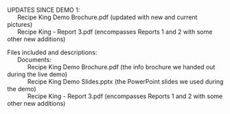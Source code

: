 UPDATES SINCE DEMO 1:   
		&nbsp;&nbsp;&nbsp;&nbsp;&nbsp;&nbsp;Recipe King Demo Brochure.pdf (updated with new and current pictures)  
		&nbsp;&nbsp;&nbsp;&nbsp;&nbsp;&nbsp;Recipe King - Report 3.pdf (encompasses Reports 1 and 2 with some other new additions)

Files included and descriptions:  
	&nbsp;&nbsp;&nbsp;&nbsp;&nbsp;&nbsp;Documents:  
		&nbsp;&nbsp;&nbsp;&nbsp;&nbsp;&nbsp;&nbsp;&nbsp;&nbsp;&nbsp;&nbsp;&nbsp;Recipe King Demo Brochure.pdf (the info brochure we handed out during the live demo)  
		&nbsp;&nbsp;&nbsp;&nbsp;&nbsp;&nbsp;&nbsp;&nbsp;&nbsp;&nbsp;&nbsp;&nbsp;Recipe King Demo Slides.pptx (the PowerPoint slides we used during the demo)  
		&nbsp;&nbsp;&nbsp;&nbsp;&nbsp;&nbsp;&nbsp;&nbsp;&nbsp;&nbsp;&nbsp;&nbsp;Recipe King - Report 3.pdf (encompasses Reports 1 and 2 with some other new additions)

